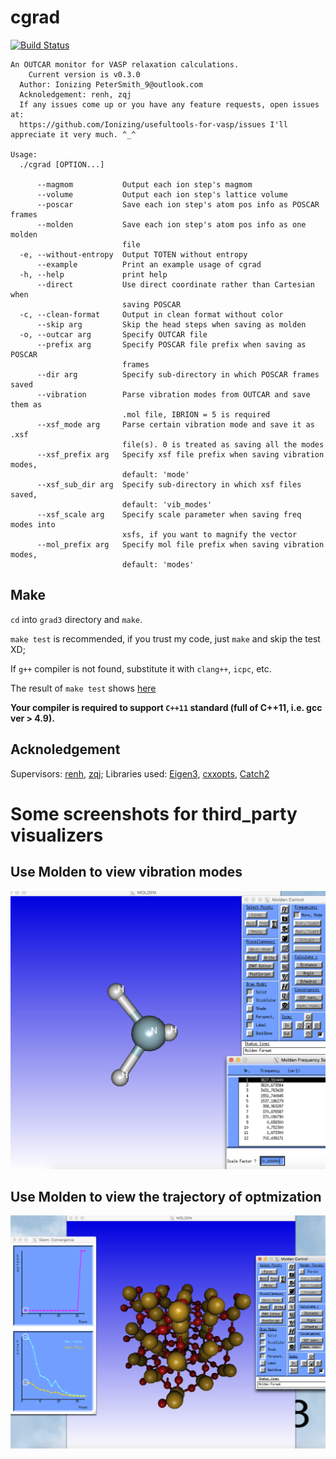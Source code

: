 # cgrad

[![Build Status](https://travis-ci.org/Ionizing/usefultools-for-vasp.svg?branch=master)](https://travis-ci.org/Ionizing/usefultools-for-vasp)

```
An OUTCAR monitor for VASP relaxation calculations.
	Current version is v0.3.0
  Author: Ionizing PeterSmith_9@outlook.com
  Acknoledgement: renh, zqj
  If any issues come up or you have any feature requests, open issues at:
  https://github.com/Ionizing/usefultools-for-vasp/issues I'll appreciate it very much. ^_^

Usage:
  ./cgrad [OPTION...]

      --magmom           Output each ion step's magmom
      --volume           Output each ion step's lattice volume
      --poscar           Save each ion step's atom pos info as POSCAR frames
      --molden           Save each ion step's atom pos info as one molden
                         file
  -e, --without-entropy  Output TOTEN without entropy
      --example          Print an example usage of cgrad
  -h, --help             print help
      --direct           Use direct coordinate rather than Cartesian when
                         saving POSCAR
  -c, --clean-format     Output in clean format without color
      --skip arg         Skip the head steps when saving as molden
  -o, --outcar arg       Specify OUTCAR file
      --prefix arg       Specify POSCAR file prefix when saving as POSCAR
                         frames
      --dir arg          Specify sub-directory in which POSCAR frames saved
      --vibration        Parse vibration modes from OUTCAR and save them as
                         .mol file, IBRION = 5 is required
      --xsf_mode arg     Parse certain vibration mode and save it as .xsf
                         file(s). 0 is treated as saving all the modes
      --xsf_prefix arg   Specify xsf file prefix when saving vibration modes,
                         default: 'mode'
      --xsf_sub_dir arg  Specify sub-directory in which xsf files saved,
                         default: 'vib_modes'
      --xsf_scale arg    Specify scale parameter when saving freq modes into
                         xsfs, if you want to magnify the vector
      --mol_prefix arg   Specify mol file prefix when saving vibration modes,
                         default: 'modes'
```
## Make

`cd` into `grad3` directory and `make`.

`make test` is recommended, if you trust my code, just `make` and skip the test XD;

If `g++` compiler is not found, substitute it with `clang++`, `icpc`, etc.

The result of `make test` shows [here](./grad3/test_result.md)

**Your compiler is required to support `C++11` standard (full of C++11, i.e. gcc ver > 4.9).**

## Acknoledgement
Supervisors: [renh](https://github.com/renh), [zqj](https://github.com/QijingZheng);
Libraries used: [Eigen3](https://eigen.tuxfamily.org), [cxxopts](https://github.com/jarro2783/cxxopts), [Catch2](https://github.com/catchorg/Catch2)

# Some screenshots for third_party visualizers

## Use Molden to view vibration modes

![](./figs/view_mol_file.png)

## Use Molden to view the trajectory of optmization

![](./figs/view_opt_traj.png)
